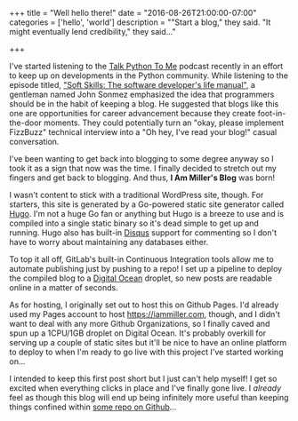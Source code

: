 +++
title = "Well hello there!"
date = "2016-08-26T21:00:00-07:00"
categories = ['hello', 'world']
description = "\"Start a blog,\" they said. \"It might eventually lend credibility,\" they said..."

+++

I've started listening to the [Talk Python To Me](https://talkpython.fm/) podcast recently in an effort to keep up on developments in the Python community. While listening to the episode titled, ["Soft Skills: The software developer's life manual"](http://pca.st/4fc8), a gentleman named John Sonmez emphasized the idea that programmers should be in the habit of keeping a blog. He suggested that blogs like this one are opportunities for career advancement because they create foot-in-the-door moments. They could potentially turn an "okay, please implement FizzBuzz" technical interview into a "Oh hey, I've read your blog!" casual conversation.

I've been wanting to get back into blogging to some degree anyway so I took it as a sign that now was the time. I finally decided to stretch out my fingers and get back to blogging. And thus, **I Am Miller's Blog** was born!

I wasn't content to stick with a traditional WordPress site, though. For starters, this site is generated by a Go-powered static site generator called [Hugo](http://gohugo.io/). I'm not a huge Go fan or anything but Hugo is a breeze to use and is compiled into a single static binary so it's dead simple to get up and running. Hugo also has built-in [Disqus](https://i-am-millers-blog.disqus.com) support for commenting so I don't have to worry about maintaining any databases either.

To top it all off, GitLab's built-in Continuous Integration tools allow me to automate publishing just by pushing to a repo! I set up a pipeline to deploy the compiled blog to a [Digital Ocean](https://m.do.co/c/63ad676462a1) droplet, so new posts are readable online in a matter of seconds.

As for hosting, I originally set out to host this on Github Pages. I'd already used my Pages account to host https://iammiller.com, though, and I didn't want to deal with any more Github Organizations, so I finally caved and spun up a 1CPU/1GB droplet on Digital Ocean. It's probably overkill for serving up a couple of static sites but it'll be nice to have an online platform to deploy to when I'm ready to go live with this project I've started working on...

I intended to keep this first post short but I just can't help myself! I get so excited when everything clicks in place and I've finally gone live. I _already_ feel as though this blog will end up being infinitely more useful than keeping things confined within [some repo on Github](https://github.com/MasterKale/IAmDocumentation)...